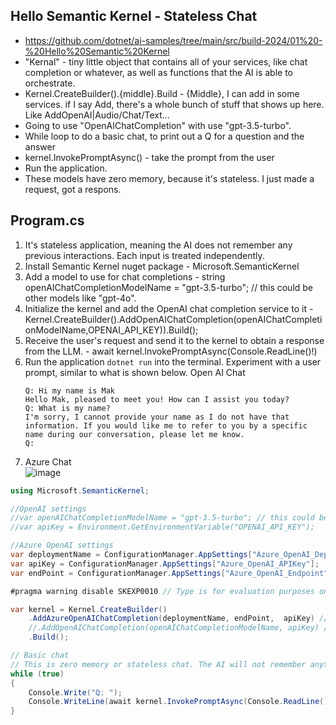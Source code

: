## Hello Semantic Kernel - Stateless Chat	
* https://github.com/dotnet/ai-samples/tree/main/src/build-2024/01%20-%20Hello%20Semantic%20Kernel
* "Kernal" - tiny little object that contains all of your services, like chat completion or whatever, as well as functions that the AI is able to orchestrate.
* Kernel.CreateBuilder().{middle}.Build - {Middle}, I can add in some services. if I say Add, there's a whole bunch of stuff that shows up here. Like AddOpenAI|Audio/Chat/Text...
* Going to use "OpenAIChatCompletion" with use "gpt-3.5-turbo".
* While loop to do a basic chat, to print out a Q for a question and the answer
* kernel.InvokePromptAsync() - take the prompt from the user
* Run the application. 
* These models have zero memory, because it's stateless. I just made a request, got a respons.


## Program.cs
  1. It's stateless application, meaning the AI does not remember any previous interactions. Each input is treated independently.
  1. Install Semantic Kernel nuget package - Microsoft.SemanticKernel
  1. Add a model to use for chat completions -  string openAIChatCompletionModelName = "gpt-3.5-turbo"; // this could be other models like "gpt-4o".
  1. Initialize the kernel and add the OpenAI chat completion service to it - Kernel.CreateBuilder().AddOpenAIChatCompletion(openAIChatCompletionModelName,OPENAI_API_KEY)).Build();
  1. Receive the user's request and send it to the kernel to obtain a response from the LLM. -  await kernel.InvokePromptAsync(Console.ReadLine()!)
  1. Run the application `dotnet run` into the terminal. Experiment with a user prompt, similar to what is shown below. Open AI Chat
      ```console
      Q: Hi my name is Mak
      Hello Mak, pleased to meet you! How can I assist you today?
      Q: What is my name?
      I'm sorry, I cannot provide your name as I do not have that information. If you would like me to refer to you by a specific name during our conversation, please let me know.
      Q:
      ```
  1. Azure Chat    
      ![image](https://github.com/user-attachments/assets/4ccdc66f-9b28-4473-9498-08e0dd37bb9a)

```csharp
using Microsoft.SemanticKernel;

//OpenAI settings
//var openAIChatCompletionModelName = "gpt-3.5-turbo"; // this could be other models like "gpt-4o".
//var apiKey = Environment.GetEnvironmentVariable("OPENAI_API_KEY");

//Azure OpenAI settings
var deploymentName = ConfigurationManager.AppSettings["Azure_OpenAI_DeploymentName"];
var apiKey = ConfigurationManager.AppSettings["Azure_OpenAI_APIKey"];
var endPoint = ConfigurationManager.AppSettings["Azure_OpenAI_Endpoint"];

#pragma warning disable SKEXP0010 // Type is for evaluation purposes only and is subject to change or removal in future updates. Suppress this diagnostic to proceed.

var kernel = Kernel.CreateBuilder()
    .AddAzureOpenAIChatCompletion(deploymentName, endPoint,  apiKey) // add the Azure OpenAI chat completion service.
    //.AddOpenAIChatCompletion(openAIChatCompletionModelName, apiKey) // add the OpenAI chat completion service.
    .Build();

// Basic chat
// This is zero memory or stateless chat. The AI will not remember anything from the previous messages.
while (true)
{
    Console.Write("Q: ");
    Console.WriteLine(await kernel.InvokePromptAsync(Console.ReadLine()!));
}
```
